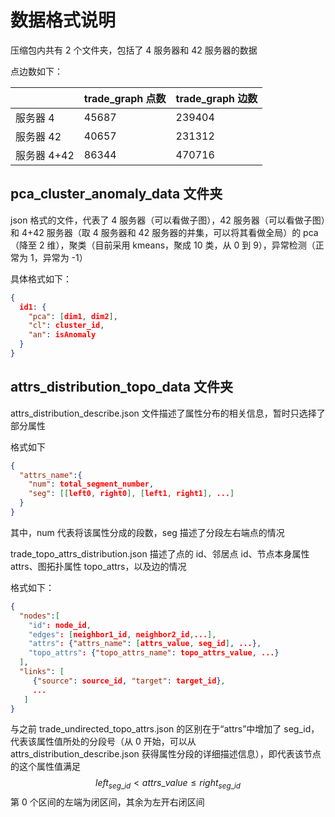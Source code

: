 # 数据格式说明

压缩包内共有 2 个文件夹，包括了 4 服务器和 42 服务器的数据

点边数如下：

|             | trade_graph 点数 | trade_graph 边数 |
| ----------- | ---------------- | ---------------- |
| 服务器 4    | 45687            | 239404           |
| 服务器 42   | 40657            | 231312           |
| 服务器 4+42 | 86344            | 470716           |

## pca_cluster_anomaly_data 文件夹

json 格式的文件，代表了 4 服务器（可以看做子图），42 服务器（可以看做子图）和 4+42 服务器（取 4 服务器和 42 服务器的并集，可以将其看做全局）的 pca（降至 2 维），聚类（目前采用 kmeans，聚成 10 类，从 0 到 9），异常检测（正常为 1，异常为 -1）

具体格式如下：

```json
{
  id1: {
    "pca": [dim1, dim2],
    "cl": cluster_id,
    "an": isAnomaly
  }
}
```



## attrs_distribution_topo_data 文件夹

attrs_distribution_describe.json 文件描述了属性分布的相关信息，暂时只选择了部分属性

格式如下

```json
{
  "attrs_name":{
    "num": total_segment_number,
    "seg": [[left0, right0], [left1, right1], ...]
  }
}
```

其中，num 代表将该属性分成的段数，seg 描述了分段左右端点的情况



trade_topo_attrs_distribution.json 描述了点的 id、邻居点 id、节点本身属性 attrs、图拓扑属性 topo_attrs，以及边的情况

格式如下：

```json
{
  "nodes":[
    "id": node_id,
    "edges": [neighbor1_id, neighbor2_id,...],
  	"attrs": {"attrs_name": [attrs_value, seg_id], ...},
  	"topo_attrs": {"topo_attrs_name": topo_attrs_value, ...}
  ],
  "links": [
     {"source": source_id, "target": target_id},
     ...
   ]
}
```

与之前 trade_undirected_topo_attrs.json 的区别在于“attrs”中增加了 seg_id，代表该属性值所处的分段号（从 0 开始，可以从 attrs_distribution_describe.json 获得属性分段的详细描述信息），即代表该节点的这个属性值满足
$$
left_{seg\_id} < attrs\_value \le right_{seg\_id}
$$
第 0 个区间的左端为闭区间，其余为左开右闭区间




